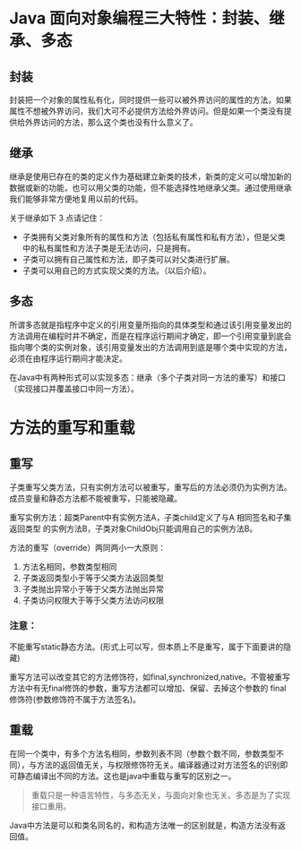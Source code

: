 
# Java 面向对象编程三大特性：封装、继承、多态

## 封装
封装把一个对象的属性私有化，同时提供一些可以被外界访问的属性的方法，如果属性不想被外界访问，我们大可不必提供方法给外界访问。但是如果一个类没有提供给外界访问的方法，那么这个类也没有什么意义了。

## 继承
继承是使用已存在的类的定义作为基础建立新类的技术，新类的定义可以增加新的数据或新的功能，也可以用父类的功能，但不能选择性地继承父类。通过使用继承我们能够非常方便地复用以前的代码。

关于继承如下 3 点请记住：
- 子类拥有父类对象所有的属性和方法（包括私有属性和私有方法），但是父类中的私有属性和方法子类是无法访问，只是拥有。
- 子类可以拥有自己属性和方法，即子类可以对父类进行扩展。
- 子类可以用自己的方式实现父类的方法。（以后介绍）。

## 多态
所谓多态就是指程序中定义的引用变量所指向的具体类型和通过该引用变量发出的方法调用在编程时并不确定，而是在程序运行期间才确定，即一个引用变量到底会指向哪个类的实例对象，该引用变量发出的方法调用到底是哪个类中实现的方法，必须在由程序运行期间才能决定。

在Java中有两种形式可以实现多态：继承（多个子类对同一方法的重写）和接口（实现接口并覆盖接口中同一方法）。


# 方法的重写和重载

## 重写
子类重写父类方法，只有实例方法可以被重写，重写后的方法必须仍为实例方法。成员变量和静态方法都不能被重写，只能被隐藏。

重写实例方法：超类Parent中有实例方法A，子类child定义了与A 相同签名和子集返回类型 的实例方法B，子类对象ChildObj只能调用自己的实例方法B。

方法的重写（override）两同两小一大原则：
1. 方法名相同，参数类型相同
2. 子类返回类型小于等于父类方法返回类型
3. 子类抛出异常小于等于父类方法抛出异常
4. 子类访问权限大于等于父类方法访问权限

### 注意：
不能重写static静态方法。(形式上可以写，但本质上不是重写，属于下面要讲的隐藏)

重写方法可以改变其它的方法修饰符，如final,synchronized,native。不管被重写方法中有无final修饰的参数，重写方法都可以增加、保留、去掉这个参数的 final 修饰符(参数修饰符不属于方法签名)。

## 重载
在同一个类中，有多个方法名相同，参数列表不同（参数个数不同，参数类型不同），与方法的返回值无关，与权限修饰符无关。编译器通过对方法签名的识别即可静态编译出不同的方法。这也是java中重载与重写的区别之一。
>重载只是一种语言特性，与多态无关，与面向对象也无关。多态是为了实现接口重用。

Java中方法是可以和类名同名的，和构造方法唯一的区别就是，构造方法没有返回值。


